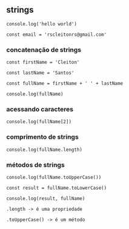 ## strings

~~~
console.log('hello world')

const email = 'rscleitonrs@gmail.com'
~~~

### concatenação de strings

~~~
const firstName = 'Cleiton'

const lastName = 'Santos'

const fullName = firstName + ' ' + lastName

console.log(fullName)
~~~

### acessando caracteres 

~~~
console.log(fullName[2])
~~~

### comprimento de strings

~~~
console.log(fullName.length)
~~~

### métodos de strings

~~~
console.log(fullName.toUpperCase())

const result = fullName.toLowerCase()

console.log(result, fullName)

.length -> é uma propriedade

.toUpperCase() -> é um método
~~~
